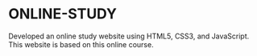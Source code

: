 # ONLINE-STUDY
Developed an online study website using HTML5, CSS3, and JavaScript. This website is based on this online course.
